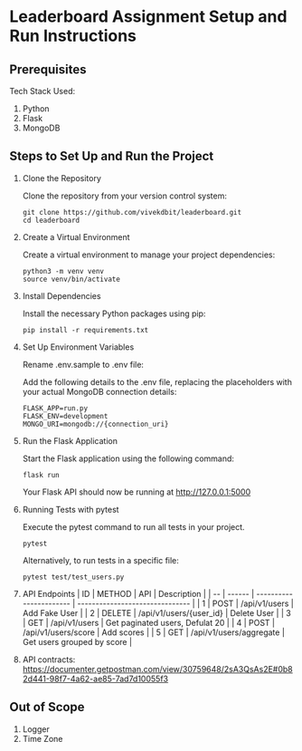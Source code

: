 # Leaderboard Assignment Setup and Run Instructions

## Prerequisites
Tech Stack Used:
1. Python
2. Flask
3. MongoDB

## Steps to Set Up and Run the Project

1. Clone the Repository

    Clone the repository from your version control system:
    ```
    git clone https://github.com/vivekdbit/leaderboard.git
    cd leaderboard
    ```
2. Create a Virtual Environment 
    
    Create a virtual environment to manage your project dependencies:
    ```
    python3 -m venv venv
    source venv/bin/activate
    ```
3. Install Dependencies
    
    Install the necessary Python packages using pip:
    ```
    pip install -r requirements.txt
    ```
4. Set Up Environment Variables
    
    Rename .env.sample to .env file:

    Add the following details to the .env file, replacing the placeholders with your actual MongoDB connection details:
    ```
    FLASK_APP=run.py
    FLASK_ENV=development
    MONGO_URI=mongodb://{connection_uri}
    ```
5. Run the Flask Application

    Start the Flask application using the following command:
    ```
    flask run
    ```
    Your Flask API should now be running at http://127.0.0.1:5000

6. Running Tests with pytest
    
    Execute the pytest command to run all tests in your project.
   ```
   pytest
    ```
    Alternatively, to run tests in a specific file:
    ```
    pytest test/test_users.py
    ```

6. API Endpoints
    | ID | METHOD | API                     | Description                     |
    | -- | ------ | ----------------------- | ------------------------------- |
    | 1  | POST   | /api/v1/users           | Add Fake User                   |
    | 2  | DELETE | /api/v1/users/{user_id} | Delete User                     |
    | 3  | GET    | /api/v1/users           | Get paginated users, Defulat 20 |
    | 4  | POST   | /api/v1/users/score     | Add scores                      |
    | 5  | GET    | /api/v1/users/aggregate | Get users grouped by score      |

7. API contracts: https://documenter.getpostman.com/view/30759648/2sA3QsAs2E#0b82d441-98f7-4a62-ae85-7ad7d10055f3


## Out of Scope
1. Logger
2. Time Zone
